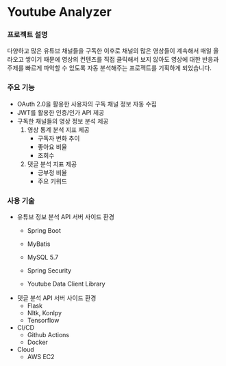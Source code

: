 # Youtube Analyzer

### 프로젝트 설명
다양하고 많은 유튜브 채널들을 구독한 이후로 채널의 많은 영상들이 계속해서 매일 올라오고 쌓이기 때문에 영상의 컨텐츠를 직접 클릭해서 보지 않아도 영상에 대한 반응과 주제를 빠르게 파악할 수 있도록 자동 분석해주는 프로젝트를 기획하게 되었습니다.

### 주요 기능
- OAuth 2.0을 활용한 사용자의 구독 채널 정보 자동 수집
- JWT를 활용한 인증/인가 API 제공
- 구독한 채널들의 영상 정보 분석 제공
  1. 영상 통계 분석 지표 제공
     - 구독자 변화 추이
     - 좋아요 비율
     - 조회수
  2. 댓글 분석 지표 제공
     - 긍부정 비율
     - 주요 키워드
     
[//]: # (  3. 유사한 키워드 영상 검색 제공)

### 사용 기술
- 유튜브 정보 분석 API 서버 사이드 환경
  - Spring Boot
  - MyBatis
  - MySQL 5.7
  - Spring Security
  - Youtube Data Client Library
  
    [//]: # (  - Redis)
- 댓글 분석 API 서버 사이드 환경
  - Flask
  - Nltk, Konlpy
  - Tensorflow
- CI/CD
  - Github Actions
  - Docker
- Cloud
  - AWS EC2

[//]: # (  - AWS OpenSearch)
